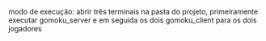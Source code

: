 modo de execução: abrir três terminais na pasta do projeto, primeiramente executar gomoku_server e em seguida os dois gomoku_client para os dois jogadores
